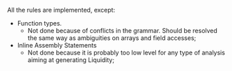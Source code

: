 All the rules are implemented, except:

* Function types.
  * Not done because of conflicts in the grammar. Should be resolved the same
   way as ambiguities on arrays and field accesses;
* Inline Assembly Statements
  * Not done because it is probably too low level for any type of analysis
   aiming at generating Liquidity;
